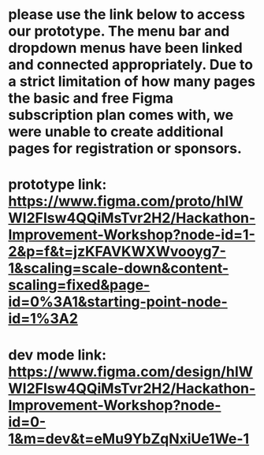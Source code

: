 # please use the link below to access our prototype. The menu bar and dropdown menus have been linked and connected appropriately. Due to a strict limitation of how many pages the basic and free Figma subscription plan comes with, we were unable to create additional pages for registration or sponsors.
# prototype link: https://www.figma.com/proto/hIWWI2FIsw4QQiMsTvr2H2/Hackathon-Improvement-Workshop?node-id=1-2&p=f&t=jzKFAVKWXWvooyg7-1&scaling=scale-down&content-scaling=fixed&page-id=0%3A1&starting-point-node-id=1%3A2
# dev mode link: https://www.figma.com/design/hIWWI2FIsw4QQiMsTvr2H2/Hackathon-Improvement-Workshop?node-id=0-1&m=dev&t=eMu9YbZqNxiUe1We-1
